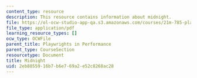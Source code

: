 ```yaml
---
content_type: resource
description: This resource contains information about midnight.
file: https://ol-ocw-studio-app-qa.s3.amazonaws.com/courses/21m-785-playwrights-workshop-spring-2012/2eb8855916b7b6e769a2e52c8268ac28_MIT21M_785S12_Midnight.pdf
file_type: application/pdf
learning_resource_types: []
ocw_type: OCWFile
parent_title: Playwrights in Performance
parent_type: CourseSection
resourcetype: Document
title: Midnight
uid: 2eb88559-16b7-b6e7-69a2-e52c8268ac28
---
```

